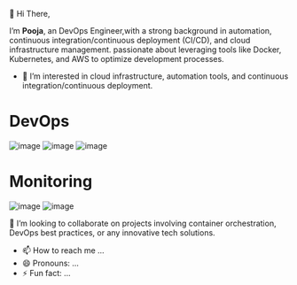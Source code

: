  👋 Hi There, 
 
 I’m **Pooja**, an DevOps Engineer,with a strong background in automation, continuous integration/continuous deployment (CI/CD), and cloud infrastructure management. 
 passionate about leveraging tools like Docker, Kubernetes, and AWS to optimize development processes.
 - 👀 I’m interested in cloud infrastructure, automation tools, and continuous integration/continuous deployment.
 
 # DevOps
 ![image](https://github.com/user-attachments/assets/1fd27f39-d581-4071-b003-2141f09f44ee)  ![image](https://github.com/user-attachments/assets/e03d8964-17b7-4983-ac4e-e2ceeec73f7e)  ![image](https://github.com/user-attachments/assets/90b4399e-9174-47aa-9f6a-d6f50ae0fda3)

# Monitoring
![image](https://github.com/user-attachments/assets/b50099b6-99b8-4ff9-97eb-09fb88fbd445) ![image](https://github.com/user-attachments/assets/ed7924b0-001f-4fce-9886-cc4af247048f)






 










 

💞️ I’m looking to collaborate on projects involving container orchestration, DevOps best practices, or any innovative tech solutions.
- 📫 How to reach me ...
- 😄 Pronouns: ...
- ⚡ Fun fact: ...

<!---
pooja-bhavani/pooja-bhavani is a ✨ special ✨ repository because its `README.md` (this file) appears on your GitHub profile.
You can click the Preview link to take a look at your changes.
--->
